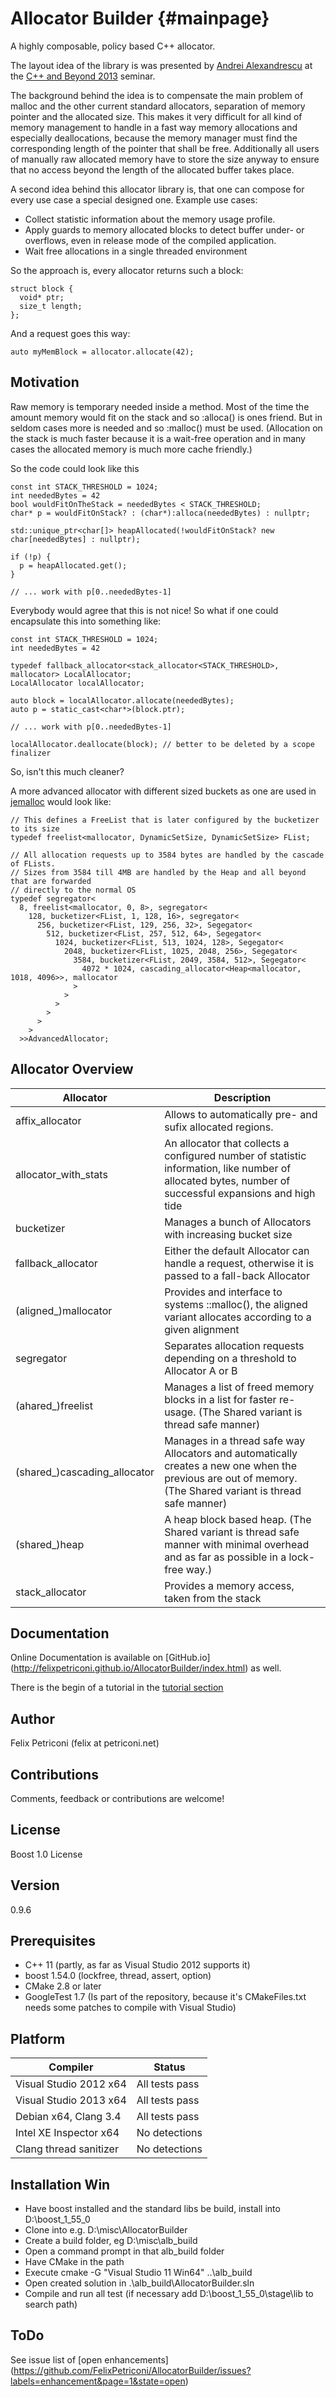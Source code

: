 Allocator Builder {#mainpage}
=================

A highly composable, policy based C++ allocator.

The layout idea of the library is was presented by [Andrei Alexandrescu](http://erdani.com/) at the [C++ and Beyond 2013](http://cppandbeyond.com/) seminar.

The background behind the idea is to compensate the main problem of malloc and the other current standard allocators, separation of memory pointer and the allocated size. This makes it very difficult for all kind of memory management to handle in a fast way memory allocations and especially deallocations, because the memory manager must find the corresponding length of the pointer that shall be free.
Additionally all users of manually raw allocated memory have to store the size anyway to ensure that no access beyond the length of the allocated buffer takes place.

A second idea behind this allocator library is, that one can compose for every use case a special designed one. 
Example use cases:
  * Collect statistic information about the memory usage profile.
  * Apply guards to memory allocated blocks to detect buffer under- or overflows, even in release mode of the compiled application.
  * Wait free allocations in a single threaded environment

So the approach is, every allocator returns such a block:
~~~
struct block {
  void* ptr;
  size_t length;
};
~~~

And a request goes this way:
~~~
auto myMemBlock = allocator.allocate(42);
~~~

Motivation
----------
Raw memory is temporary needed inside a method. Most of the time the amount memory would fit on the stack and so :alloca() is ones friend. But in seldom cases more is needed and so :malloc() must be used. (Allocation on the stack is much faster because it is a wait-free operation and in many cases the allocated memory is much more cache friendly.)

So the code could look like this
~~~ 
const int STACK_THRESHOLD = 1024;
int neededBytes = 42
bool wouldFitOnTheStack = neededBytes < STACK_THRESHOLD;
char* p = wouldFitOnStack? : (char*):alloca(neededBytes) : nullptr;

std::unique_ptr<char[]> heapAllocated(!wouldFitOnStack? new char[neededBytes] : nullptr);

if (!p) {
  p = heapAllocated.get();
}

// ... work with p[0..neededBytes-1]
~~~

Everybody would agree that this is not nice! So what if one could encapsulate this into something like:
~~~
const int STACK_THRESHOLD = 1024;
int neededBytes = 42

typedef fallback_allocator<stack_allocator<STACK_THRESHOLD>, mallocator> LocalAllocator; 
LocalAllocator localAllocator;

auto block = localAllocator.allocate(neededBytes);
auto p = static_cast<char*>(block.ptr);

// ... work with p[0..neededBytes-1]

localAllocator.deallocate(block); // better to be deleted by a scope finalizer
~~~  
So, isn't this much cleaner? 


A more advanced allocator with different sized buckets as one are used in [jemalloc](http://www.canonware.com/jemalloc/) would look like:
~~~
// This defines a FreeList that is later configured by the bucketizer to its size
typedef freelist<mallocator, DynamicSetSize, DynamicSetSize> FList;

// All allocation requests up to 3584 bytes are handled by the cascade of FLists.
// Sizes from 3584 till 4MB are handled by the Heap and all beyond that are forwarded
// directly to the normal OS
typedef segregator<
  8, freelist<mallocator, 0, 8>, segregator<
    128, bucketizer<FList, 1, 128, 16>, segregator<
      256, bucketizer<FList, 129, 256, 32>, Segegator<
        512, bucketizer<FList, 257, 512, 64>, Segegator<
          1024, bucketizer<FList, 513, 1024, 128>, Segegator<
            2048, bucketizer<FList, 1025, 2048, 256>, Segegator<
              3584, bucketizer<FList, 2049, 3584, 512>, Segegator<
                4072 * 1024, cascading_allocator<Heap<mallocator, 1018, 4096>>, mallocator
              >
            >
          >
        >
      >
    >
  >>AdvancedAllocator;
~~~
 
  
Allocator Overview
------------------

|Allocator                 |Description                                                                 |
---------------------------|----------------------------------------------------------------------------
| affix_allocator          | Allows to automatically pre- and sufix allocated regions. |
| allocator_with_stats     | An allocator that collects a configured number of statistic information, like number of allocated bytes, number of successful expansions and high tide |
| bucketizer               | Manages a bunch of Allocators with increasing bucket size |
| fallback_allocator       | Either the default Allocator can handle a request, otherwise it is passed to a fall-back Allocator |
| (aligned_)mallocator     | Provides and interface to systems ::malloc(), the aligned variant allocates according to a given alignment  |
| segregator               | Separates allocation requests depending on a threshold to Allocator A or B |
| (ahared_)freelist        | Manages a list of freed memory blocks in a list for faster re-usage. (The Shared variant is thread safe manner) |
| (shared_)cascading_allocator | Manages in a thread safe way Allocators and automatically creates a new one when the previous are out of memory. (The Shared variant is thread safe manner) |
| (shared_)heap            | A heap block based heap. (The Shared variant is thread safe manner with minimal overhead and as far as possible in a lock-free way.) |
| stack_allocator          | Provides a memory access, taken from the stack |

Documentation
-------------
  Online Documentation is available on [GitHub.io] (http://felixpetriconi.github.io/AllocatorBuilder/index.html) as well.
  
  There is the begin of a tutorial in the [tutorial section](http://felixpetriconi.github.io/AllocatorBuilder/md__t_u_t_o_r_i_a_l.html)

Author 
------
  Felix Petriconi (felix at petriconi.net)
  

Contributions
-------------

  Comments, feedback or contributions are welcome!

  
License
-------
  Boost 1.0 License


Version
-------
  0.9.6

Prerequisites
-------------
  * C++ 11 (partly, as far as Visual Studio 2012 supports it)
  * boost 1.54.0 (lockfree, thread, assert, option)
  * CMake 2.8 or later
  * GoogleTest 1.7 (Is part of the repository, because it's CMakeFiles.txt needs some patches to compile with Visual Studio)


Platform
--------
| Compiler | Status |
-----------|---------
| Visual Studio 2012 x64 | All tests pass |
| Visual Studio 2013 x64 | All tests pass |
| Debian x64, Clang 3.4  | All tests pass |
| Intel XE Inspector x64 | No detections  |
| Clang thread sanitizer | No detections  |

Installation Win
----------------
  * Have boost installed and the standard libs be build, install into D:\boost_1_55_0
  * Clone into e.g. D:\misc\AllocatorBuilder
  * Create a build folder, eg D:\misc\alb_build
  * Open a command prompt in that alb_build folder
  * Have CMake in the path
  * Execute cmake -G "Visual Studio 11 Win64" ..\alb_build
  * Open created solution in .\alb_build\AllocatorBuilder.sln
  * Compile and run all test (if necessary add D:\boost_1_55_0\stage\lib to search path)
  
ToDo
----
  See issue list of [open enhancements] (https://github.com/FelixPetriconi/AllocatorBuilder/issues?labels=enhancement&page=1&state=open)


